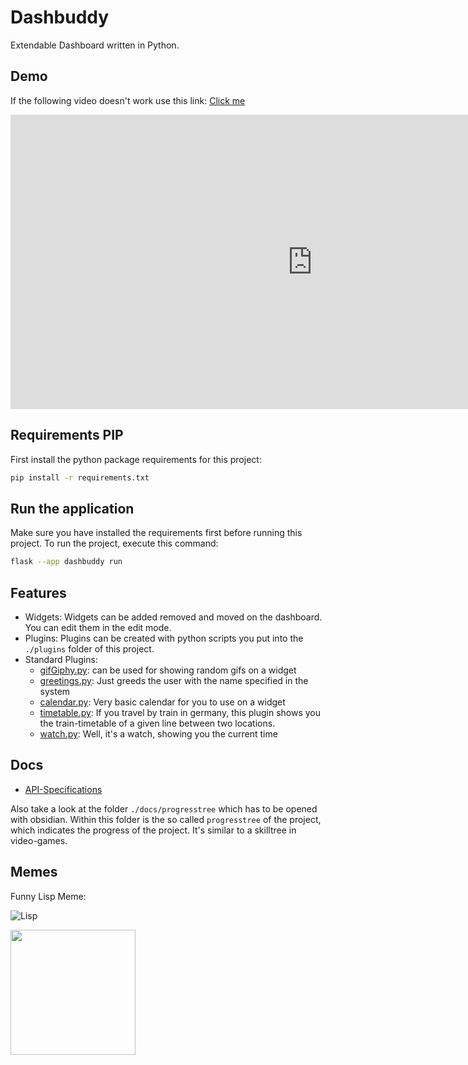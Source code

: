 # Dashbuddy
Extendable Dashboard written in Python.

## Demo


If the following video doesn't work use this link: [Click me](https://www.youtube.com/watch?v=5hDGjZO-zWU)
<iframe width="966" height="471" src="https://www.youtube.com/embed/5hDGjZO-zWU" title="dashbuddy" frameborder="0" allow="accelerometer; autoplay; clipboard-write; encrypted-media; gyroscope; picture-in-picture; web-share" allowfullscreen></iframe>

## Requirements PIP

First install the python package requirements for this project:
```bash
pip install -r requirements.txt
```

## Run the application

Make sure you have installed the requirements first before running this project.
To run the project, execute this command:
```bash
flask --app dashbuddy run
```

## Features
- Widgets: Widgets can be added removed and moved on the dashboard. You can edit them in the edit mode.
- Plugins: Plugins can be created with python scripts you put into the `./plugins` folder of this project.
- Standard Plugins:
  - [gifGiphy.py](./plugins/gifGiphy.py): can be used for showing random gifs on a widget
  - [greetings.py](./plugins/greetings.py): Just greeds the user with the name specified in the system
  - [calendar.py](./plugins/calendar.py): Very basic calendar for you to use on a widget
  - [timetable.py](./plugins/timetable.py): If you travel by train in germany, this plugin shows you the train-timetable of a given line between two locations.
  - [watch.py](./plugins/watch.py): Well, it's a watch, showing you the current time

## Docs
- [API-Specifications](./docs/Specifications.md)

Also take a look at the folder `./docs/progresstree` which has to be opened with obsidian.
Within this folder is the so called `progresstree` of the project, which indicates the progress of the project.
It's similar to a skilltree in video-games.

## Memes
Funny Lisp Meme:

![Lisp](https://www.lisperati.com/lisplogo_warning_256.png)

<img width="200" src="https://tenor.com/view/flushed-gif-23088083.gif">